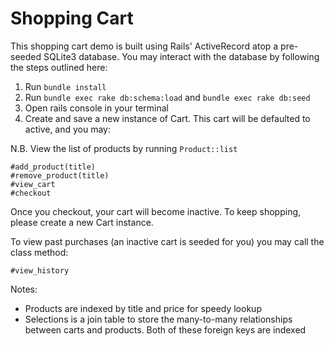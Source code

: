 # Shopping Cart

This shopping cart demo is built using Rails' ActiveRecord atop a pre-seeded SQLite3 database. You may interact with the database by following the steps outlined here:

1. Run ```bundle install```
2. Run ```bundle exec rake db:schema:load``` and ```bundle exec rake db:seed```
3. Open rails console in your terminal
4. Create and save a new instance of Cart. This cart will be defaulted to active, and you may:

N.B. View the list of products by running ```Product::list```

```
#add_product(title)
#remove_product(title)
#view_cart
#checkout
```

Once you checkout, your cart will become inactive. To keep shopping, please create a new Cart instance.

To view past purchases (an inactive cart is seeded for you) you may call the class method:
```
#view_history
```

Notes:
- Products are indexed by title and price for speedy lookup
- Selections is a join table to store the many-to-many relationships between carts and products. Both of these foreign keys are indexed
